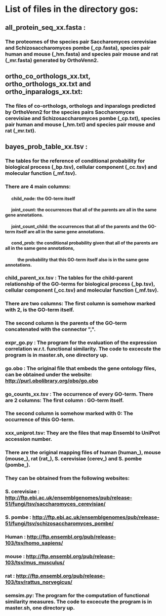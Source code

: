 # List of files in the directory gos:
## all_protein_seq_xx.fasta : 
### The proteomes of the species pair Saccharomyces cerevisiae and Schizosaccharomyces pombe (_cp.fasta), species pair human and mouse (_hm.fasta) and species pair mouse and rat (_mr.fasta) generated by OrthoVenn2.

## ortho_co_orthologs_xx.txt, ortho_orthologs_xx.txt and ortho_inparalogs_xx.txt: 
### The files of co-orthologs, orthologs and inparalogs predicted by OrthoVenn2 for the species pairs Saccharomyces cerevisiae and Schizosaccharomyces pombe (_cp.txt), species pair human and mouse (_hm.txt) and species pair mouse and rat (_mr.txt). 

## bayes_prob_table_xx.tsv : 
### The tables for the reference of conditional probability for biological process (_bp.tsv), cellular component (_cc.tsv) and molecular function (_mf.tsv). 
### There are 4 main columns: <br />
#### &nbsp; &nbsp; &nbsp; child_node: the GO-term itself <br />
####  &nbsp; &nbsp; &nbsp; joint_count: the occurrences that all of the parents are all in the same gene annotations. <br />
####  &nbsp; &nbsp; &nbsp; joint_count_child: the occurrences that all of the parents and the GO-term itself are all in the same gene  annotations. <br />
####  &nbsp; &nbsp; &nbsp; cond_prob: the conditional probability given that all of the parents are all in the same gene annotations, 
####  &nbsp; &nbsp; &nbsp;  &nbsp; &nbsp; &nbsp;          the probability that this GO-term itself also is in the same gene annotations. <br /> 

### child_parent_xx.tsv : The tables for the child-parent relationship of the GO-terms for biological process (_bp.tsv), cellular component (_cc.tsv) and molecular function (_mf.tsv).
###                          There are two columns: The first column is somehow marked with 2, is the GO-term itself.
###                                                 The second column is the parents of the GO-term concatenated with the connector ",".

### expr_go.py : The program for the evaluation of the expression correlation w.r.t. functional similarity. The code to excecute the program is in master.sh, one directory up.

### go.obo : The original file that embeds the gene ontology files, can be obtained under the website: http://purl.obolibrary.org/obo/go.obo
### go_counts_xx.tsv : The occurrence of every GO-term. There are 2 columns: The first column : GO-term itself.
###                                                                             The second column is somehow marked with 0: The occurrence of this GO-term.

### xxx_uniprot.tsv: They are the files that map Ensembl to UniProt accession number. 
###                     There are the original mapping files of human (human_), mouse (mouse_), rat (rat_), S. cerevisiae (cerev_) and S. pombe (pombe_).
###                     They can be obtained from the following websites:
###                     S. cerevisiae : http://ftp.ebi.ac.uk/ensemblgenomes/pub/release-51/fungi/tsv/saccharomyces_cerevisiae/
###                     S. pombe : http://ftp.ebi.ac.uk/ensemblgenomes/pub/release-51/fungi/tsv/schizosaccharomyces_pombe/
###                     Human : http://ftp.ensembl.org/pub/release-103/tsv/homo_sapiens/
###                     mouse : http://ftp.ensembl.org/pub/release-103/tsv/mus_musculus/
###                     rat : http://ftp.ensembl.org/pub/release-103/tsv/rattus_norvegicus/

### semsim.py: The program for the computation of functional similarity measures. The code to excecute the program is in master.sh, one directory up.
###  
